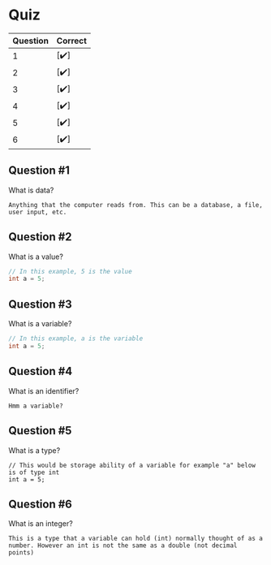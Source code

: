 # Quiz

| Question | Correct |
| --- | --- |
| 1 | [:heavy_check_mark:] |
| 2 | [:heavy_check_mark:] |
| 3 | [:heavy_check_mark:] |
| 4 | [:heavy_check_mark:] |
| 5 | [:heavy_check_mark:] |
| 6 | [:heavy_check_mark:] |


## Question #1

What is data?

```
Anything that the computer reads from. This can be a database, a file, user input, etc.
```

## Question #2

What is a value?

```c
// In this example, 5 is the value
int a = 5;
```

## Question #3

What is a variable?

```c
// In this example, a is the variable
int a = 5;
```

## Question #4

What is an identifier?

```
Hmm a variable?
```

## Question #5

What is a type?

```
// This would be storage ability of a variable for example "a" below is of type int
int a = 5;
```

## Question #6

What is an integer?

```
This is a type that a variable can hold (int) normally thought of as a number. However an int is not the same as a double (not decimal points)
```
